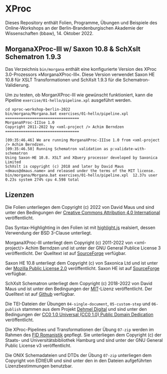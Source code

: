 # XProc

Dieses Repository enthält Folien, Programme, Übungen und Beispiele des Online-Workshops an der Berlin-Brandenburgischen
Akademie der Wissenschaften (bbaw), 14. Oktober 2022.

## MorganaXProc-III w/ Saxon 10.8 & SchXslt Schematron 1.9.3

Das Verzeichnis ```bin/morgana``` enthält eine konfigurierte Version des XProc 3.0-Prozessors »MorganaXProc-III«. Diese
Version verwendet Saxon HE 10.8 für XSLT Transformationen und SchXslt 1.9.3 für die Schematron-Validierung. 

Um zu testen, ob MorganXProc-III wie gewünscht funktioniert, kann die Pipeline ```exercise/01-hello/pipeline.xpl```
ausgeführt werden.

```
cd xproc-workshop-berlin-2022
bin/morgana/Morgana.bat exercises/01-hello/pipeline.xpl
=================================
MorganaXProc-IIIse 1.0
Copyright 2011-2022 by <xml-project /> Achim Berndzen
=================================

[09:35:46.46] We are running MorganaXProc-IIIse 1.0 from <xml-project /> Achim Berndzen.
[09:35:46.50] Running Schematron validation as p:validate-with-schematron
Using Saxon-HE 10.8. XSLT and XQuery processor developed by Saxonica Limited
SchXslt is copyright (c) 2018 and later by David Maus <dmaus@dmaus.name> and released under the terms of the MIT license.
bin/morgana/Morgana.bat exercises/01-hello/pipeline.xpl  12.37s user 0.23s system 274% cpu 4.598 total
```

## Lizenzen

Die Folien unterliegen dem Copyright (c) 2022 von David Maus und sind unter den Bedingungen der [Creative Commons
Attribution 4.0 International](https://creativecommons.org/licenses/by/4.0/) veröffentlicht.

Das Syntax-Highlighting in den Folien ist mit [highlight.js](https://highlightjs.org/) realsiert, dessen Verwendung der
BSD 3-Clause unterliegt.

MorganaXProc-III unterliegt dem Copyright (c) 2011-2022 von &lt;xml-project/> Achim Berndzen und ist unter der GNU
General Publice License 3 veröffentlicht. Der Quelltext ist auf
[SourceForge](https://sourceforge.net/projects/morganaxproc-iiise/) verfügbar.

Saxon HE 10.8 unterliegt dem Copyright (c) von Saxonica Ltd und ist unter der [Mozilla Public License
2.0](https://opensource.org/licenses/MPL-2.0) veröffentlicht. Saxon HE ist auf
[SourceForge](http://saxon.sourceforge.net/) verfügbar.

SchXslt Schematron unterliegt dem Copyright (c) 2018-2022 von David Maus und ist unter den Bedingungen der
[MIT](https://opensource.org/licenses/MIT)-Lizenz veröffentlicht. Der Quelltext ist auf
[Github](https://github.com/schxslt/schxslt) verfügbar.

Die TEI-Dateien der Übungen ```04-single-document```, ```05-custom-step``` und ```06-publish``` stammen aus dem Projekt
[Dehmel Digital](https://dehmel-digital.de) und sind unter den Bedingungen der [CC0 1.0 Universal (CC0 1.0) Public
Domain Dedication](https://creativecommons.org/publicdomain/zero/1.0/) veröffentlicht.

Die XProc-Pipelines und Transformationen der Übung ```07-zip``` werden im Rahmen des [FID
Romanistik](https://fid-romanistik.de) gepflegt. Sie unterliegen dem Copyright (c) der Staats- und
Universitätsbibliothek Hamburg und sind unter der GNU General Public License v3 veröffentlicht.

Die ONIX Schemadateien und DTDs der Übung ```07-zip``` unterliegen dem Copyright von EDItEUR und sind unter den in den
Dateien aufgeführten Lizenzbestimmungen benutzbar.
